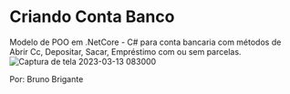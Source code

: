 # Criando Conta Banco
Modelo de POO em .NetCore - C# para conta bancaria com métodos de Abrir Cc, Depositar, Sacar, Empréstimo com ou sem parcelas.
![Captura de tela 2023-03-13 083000](https://user-images.githubusercontent.com/111623017/224699892-8a29f64e-f7c8-4fe9-b231-a7033ff90a5a.png)

Por: Bruno Brigante

